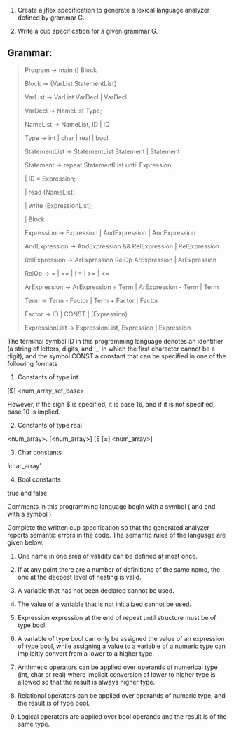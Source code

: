 1. Create a jflex specification to generate a lexical language analyzer defined by grammar G.

2. Write a cup specification for a given grammar G.

## Grammar: 

><p>Program → main () Block</p>
><p>Block → {VarList StatementList}</p>
><p>VarList → VarList VarDecl | VarDecl</p>
><p>VarDecl → NameList Type;</p>
><p>NameList → NameList, ID | ID</p>
><p>Type → int | char | real | bool</p>
><p>StatementList → StatementList Statement | Statement</p>
><p>Statement → repeat StatementList until Expression;</p>
><p> | ID = Expression;</p>
><p> | read (NameList);</p>
><p> | write (ExpressionList);</p>
><p> | Block</p>
><p>Expression → Expression |  AndExpression | AndExpression</p>
><p>AndExpression → AndExpression && RelExpression | RelExpression</p>
><p>RelExpression → ArExpression RelOp ArExpression | ArExpression</p>
><p>RelOp →  = | == | ! =  | >= |  <=</p>
><p>ArExpression → ArExpression + Term | ArExpression - Term | Term</p>
><p>Term → Term -  Factor |  Term + Factor | Factor </p>
><p>Factor → ID | CONST | (Expression)
><p>ExpressionList → ExpressionList, Expression | Expression</p>

 
The terminal symbol ID in this programming language denotes an identifier (a string of letters, digits, and ‘_’ in which the first character cannot be a digit), and the symbol CONST a constant that can be specified in one of the following formats


1. Constants of type int

[$] <num_array_set_base>


However, if the sign $ is specified, it is base 16, and if it is not specified, base 10 is implied.

 

2. Constants of type real

<num_array>. [<num_array>] [E [±] <num_array>]
 

3. Char constants

‘char_array’

 
4. Bool constants

true and false

 

Comments in this programming language begin with a symbol ( and end with a symbol )

 

Complete the written cup specification so that the generated analyzer reports semantic errors in the code. The semantic rules of the language are given below.

 

1. One name in one area of validity can be defined at most once.

2. If at any point there are a number of definitions of the same name, the one at the deepest level of nesting is valid.

2. A variable that has not been declared cannot be used.

3. The value of a variable that is not initialized cannot be used.

4. Expression expression at the end of repeat until structure must be of type bool.

5. A variable of type bool can only be assigned the value of an expression of type bool, while assigning a value to a variable of a numeric type can implicitly convert from a lower to a higher type.

6. Arithmetic operators can be applied over operands of numerical type (int, char or real) where implicit conversion of lower to higher type is allowed so that the result is always higher type.

7. Relational operators can be applied over operands of numeric type, and the result is of type bool.

8. Logical operators are applied over bool operands and the result is of the same type.
